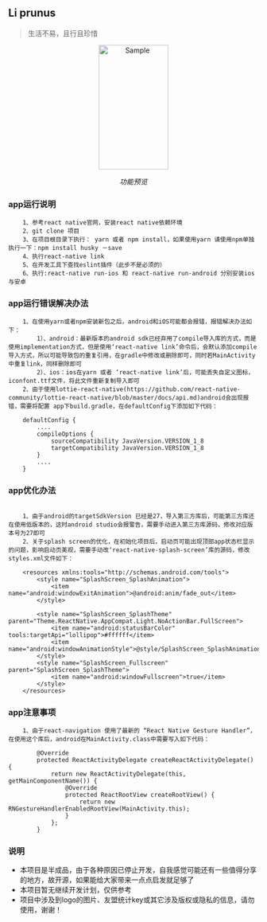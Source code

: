 ## Li prunus

> 生活不易，且行且珍惜

<p align="center">
    <img src="https://github.com/weifengzz/prunus/blob/master/images/ss.gif?raw=true" alt="Sample"  width="140" height="250">
    <p align="center">
        <em>功能预览</em>
    </p>
</p>

### app运行说明

```
    1、参考react native官网，安装react native依赖环境
    2、git clone 项目
    3、在项目根目录下执行： yarn 或者 npm install，如果使用yarn 请使用npm单独执行一下：npm install husky －save
    4、执行react-native link
    5、在开发工具下查找eslint插件（此步不是必须的）
    6、执行:react-native run-ios 和 react-native run-android 分别安装ios与安卓
```

### app运行错误解决办法

```
    1、在使用yarn或者npm安装新包之后，android和iOS可能都会报错，报错解决办法如下：
        1）、android：最新版本的android sdk已经弃用了compile导入库的方式，而是使用implementation方式，但是使用‘react-native link’命令后，会默认添加compile导入方式，所以可能导致包的重复引用，在gradle中修改或删除即可，同时若MainActivity中重复link，同样删除即可
        2）、ios：ios在yarn 或者 ‘react-native link’后，可能丢失自定义图标，iconfont.ttf文件，将此文件重新复制导入即可
    2、由于使用lottie-react-native(https://github.com/react-native-community/lottie-react-native/blob/master/docs/api.md)android会出现报错，需要将配置 app下build.gradle，在defaultConfig下添加如下代码：

    defaultConfig {
        ....
        compileOptions {
            sourceCompatibility JavaVersion.VERSION_1_8
            targetCompatibility JavaVersion.VERSION_1_8
        }
        ....
    }

```

### app优化办法

```

    1、由于android的targetSdkVersion 已经是27，导入第三方库后，可能第三方库还在使用低版本的，这时android studio会报警告，需要手动进入第三方库源码，修改对应版本号为27即可
    2、关于splash screen的优化，在初始化项目后，启动页可能出现顶部app状态栏显示的问题，影响启动页美观，需要手动改‘react-native-splash-screen’库的源码，修改styles.xml文件如下：
    
    <resources xmlns:tools="http://schemas.android.com/tools">
        <style name="SplashScreen_SplashAnimation">
            <item name="android:windowExitAnimation">@android:anim/fade_out</item>
        </style>

        <style name="SplashScreen_SplashTheme" parent="Theme.ReactNative.AppCompat.Light.NoActionBar.FullScreen">
            <item name="android:statusBarColor" tools:targetApi="lollipop">#ffffff</item>
            <item name="android:windowAnimationStyle">@style/SplashScreen_SplashAnimation</item>
        </style>
        <style name="SplashScreen_Fullscreen" parent="SplashScreen_SplashTheme">
            <item name="android:windowFullscreen">true</item>
        </style>
    </resources>

```

### app注意事项

```
    1、由于react-navigation 使用了最新的 “React Native Gesture Handler”，在使用这个库后，android在MainActivity.class中需要写入如下代码：
    
        @Override
        protected ReactActivityDelegate createReactActivityDelegate() {
            return new ReactActivityDelegate(this, getMainComponentName()) {
                @Override
                protected ReactRootView createRootView() {
                    return new RNGestureHandlerEnabledRootView(MainActivity.this);
                }
            };
        }

```

### 说明

* 本项目是半成品，由于各种原因已停止开发，自我感觉可能还有一些值得分享的地方，故开源，如果能给大家带来一点点启发就足够了
* 本项目暂无继续开发计划，仅供参考
* 项目中涉及到logo的图片、友盟统计key或其它涉及版权或隐私的信息，请勿使用，谢谢！